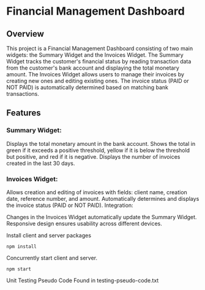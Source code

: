 # Financial Management Dashboard

## Overview

This project is a Financial Management Dashboard consisting of two main widgets: the Summary Widget and the Invoices Widget. The Summary Widget tracks the customer's financial status by reading transaction data from the customer's bank account and displaying the total monetary amount. The Invoices Widget allows users to manage their invoices by creating new ones and editing existing ones. The invoice status (PAID or NOT PAID) is automatically determined based on matching bank transactions.

## Features

### Summary Widget:

Displays the total monetary amount in the bank account.
Shows the total in green if it exceeds a positive threshold, yellow if it is below the threshold but positive, and red if it is negative.
Displays the number of invoices created in the last 30 days.

### Invoices Widget:

Allows creation and editing of invoices with fields: client name, creation date, reference number, and amount.
Automatically determines and displays the invoice status (PAID or NOT PAID).
Integration:

Changes in the Invoices Widget automatically update the Summary Widget.
Responsive design ensures usability across different devices.

Install client and server packages

```
npm install
```

Concurrently start client and server.

```
npm start
```

Unit Testing Pseudo Code Found in testing-pseudo-code.txt
